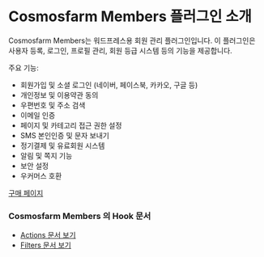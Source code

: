 # Cosmosfarm Members 플러그인 소개

Cosmosfarm Members는 워드프레스용 회원 관리 플러그인입니다. 이 플러그인은 사용자 등록, 로그인, 프로필 관리, 회원 등급 시스템 등의 기능을 제공합니다.

주요 기능:
- 회원가입 및 소셜 로그인 (네이버, 페이스북, 카카오, 구글 등)
- 개인정보 및 이용약관 동의
- 우편번호 및 주소 검색
- 이메일 인증
- 페이지 및 카테고리 접근 권한 설정
- SMS 본인인증 및 문자 보내기
- 정기결제 및 유료회원 시스템
- 알림 및 쪽지 기능
- 보안 설정
- 우커머스 호환

[구매 페이지](https://www.cosmosfarm.com/wpstore/product/cosmosfarm-members)

### Cosmosfarm Members 의 Hook 문서

- [Actions 문서 보기](https://github.com/cosmosfarm7000/cosmosfarm-members-docs/blob/main/actions.md)
- [Filters 문서 보기](https://github.com/cosmosfarm7000/cosmosfarm-members-docs/blob/main/filters.md)

